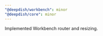 ```yaml
---
"@deepdish/workbench": minor
"@deepdish/core": minor
---
```


Implemented Workbench router and resizing.
